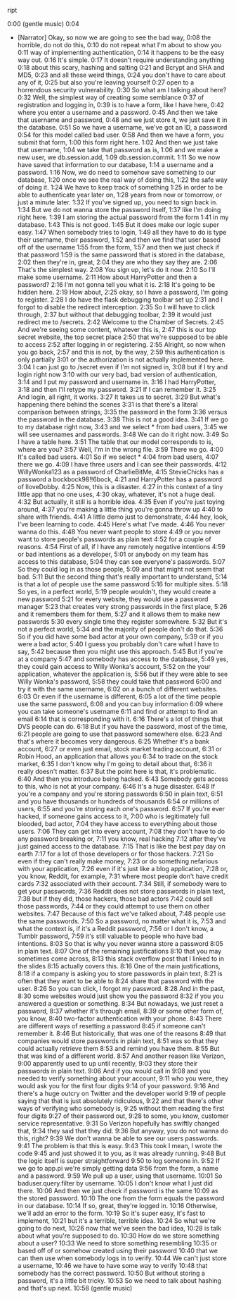 ript


0:00
(gentle music)
0:04
- [Narrator] Okay, so now we are going to see the bad way,
0:08
the horrible, do not do this,
0:10
do not repeat what I'm about to show you
0:11
way of implementing authentication,
0:14
it happens to be the easy way out.
0:16
It's simple.
0:17
It doesn't require understanding anything
0:18
about this scary, hashing and salting
0:21
and Bcrypt and SHA and MD5,
0:23
and all these weird things,
0:24
you don't have to care about any of it,
0:25
but also you're leaving yourself
0:27
open to a horrendous security vulnerability.
0:30
So what am I talking about here?
0:32
Well, the simplest way of creating some semblance
0:37
of registration and logging in,
0:39
is to have a form, like I have here,
0:42
where you enter a username and a password.
0:45
And then we take that username and password,
0:48
and we just store it, we just save it in the database.
0:51
So we have a username, we've got an ID, a password
0:54
for this model called bad user.
0:58
And then we have a form, you submit that form,
1:00
this form right here.
1:02
And then we just take that username,
1:04
we take that password as is,
1:06
and we make a new user, we db.session.add,
1:09
db.session.commit.
1:11
So we now have saved that information to our database,
1:14
a username and a password.
1:16
Now, we do need to somehow save something to our database,
1:20
once we see the real way of doing this,
1:22
the safe way of doing it.
1:24
We have to keep track of something
1:25
in order to be able to authenticate year later on,
1:28
years from now or tomorrow, or just a minute later.
1:32
If you've signed up, you need to sign back in.
1:34
But we do not wanna store the password itself,
1:37
like I'm doing right here.
1:39
I am storing the actual password from the form
1:41
in my database.
1:43
This is not good.
1:45
But it does make our logic super easy.
1:47
When somebody tries to login,
1:49
all they have to do is type their username, their password,
1:52
and then we find that user based off of the username
1:55
from the form,
1:57
and then we just check if that password
1:59
is the same password that is stored in the database,
2:02
then they're in, great,
2:04
they are who they say they are.
2:06
That's the simplest way.
2:08
You sign up, let's do it now.
2:10
So I'll make some username.
2:11
How about HarryPotter and then a password?
2:16
I'm not gonna tell you what it is.
2:18
It's going to be hidden here.
2:19
How about,
2:25
okay, so I have a password, I'm going to register.
2:28
I do have the flask debugging toolbar set up
2:31
and I forgot to disable the redirect interception.
2:35
So I will have to click through,
2:37
but without that debugging toolbar,
2:39
it would just redirect me to /secrets.
2:42
Welcome to the Chamber of Secrets.
2:45
And we're seeing some content, whatever this is,
2:47
this is our top secret website, the top secret place
2:50
that we're supposed to be able to access
2:52
after logging in or registering.
2:55
Alright, so now when you go back,
2:57
and this is not, by the way,
2:59
this authentication is only partially
3:01
or the authorization is not actually implemented here.
3:04
I can just go to /secret even if I'm not signed in,
3:08
but if I try and login right now
3:10
with our very bad, bad version of authentication,
3:14
and I put my password and username in.
3:16
I had HarryPotter,
3:18
and then I'll retype my password.
3:21
If I can remember it.
3:25
And login, all right, it works.
3:27
It takes us to secret.
3:29
But what's happening there behind the scenes
3:31
is that there's a literal comparison between strings,
3:35
the password in the form
3:36
versus the password in the database.
3:38
This is not a good idea.
3:41
If we go to my database right now,
3:43
and we select * from bad users,
3:45
we will see usernames and passwords.
3:48
We can do it right now.
3:49
So I have a table here.
3:51
The table that our model corresponds to is, where are you?
3:57
Well, I'm in the wrong file.
3:59
There we go.
4:00
It's called bad users.
4:01
So if we select *
4:04
from bad users,
4:07
there we go.
4:09
I have three users and I can see their passwords.
4:12
WillyWonka123 as a password of CharlieBitMe,
4:15
StevieChicks has a password a bockbock98!!6bock,
4:21
and HarryPotter has a password of IloveDobby.
4:25
Now, this is a disaster.
4:27
in this context of a tiny little app that no one uses,
4:30
okay, whatever, it's not a huge deal.
4:32
But actually, it still is a horrible idea.
4:35
Even if you're just toying around,
4:37
you're making a little thing you're gonna throw up
4:40
to share with friends.
4:41
A little demo just to demonstrate,
4:44
hey, look, I've been learning to code.
4:45
Here's what I've made.
4:46
You never wanna do this.
4:48
You never want people to store
4:49
or you never want to store people's passwords as plain text
4:52
for a couple of reasons.
4:54
First of all, if I have any remotely negative intentions
4:59
or bad intentions as a developer,
5:01
or anybody on my team has access to this database,
5:04
they can see everyone's passwords.
5:07
So they could log in as those people,
5:09
and that might not seem that bad.
5:11
But the second thing that's really important to understand,
5:14
is that a lot of people use the same password
5:16
for multiple sites.
5:18
So yes, in a perfect world,
5:19
people wouldn't, they would create a new password
5:21
for every website, they would use a password manager
5:23
that creates very strong passwords in the first place,
5:26
and it remembers them for them,
5:27
and it allows them to make new passwords
5:30
every single time they register somewhere.
5:32
But it's not a perfect world,
5:34
and the majority of people don't do that.
5:36
So if you did have some bad actor at your own company,
5:39
or if you were a bad actor,
5:40
I guess you probably don't care what I have to say,
5:42
because then you might use this approach.
5:45
But if you're at a company
5:47
and somebody has access to the database,
5:49
yes, they could gain access to Willy Wonka's account,
5:52
on the your application, whatever the application is,
5:56
but if they were able to see Willy Wonka's password,
5:58
they could take that password
6:00
and try it with the same username,
6:02
on a bunch of different websites.
6:03
Or even if the username is different,
6:05
a lot of the time people use the same password,
6:08
and you can buy information
6:09
where you can take someone's username
6:11
and find or attempt to find an email
6:14
that is corresponding with it.
6:16
There's a lot of things that DVS people can do.
6:18
But if you have the password, most of the time,
6:21
people are going to use that password somewhere else.
6:23
And that's where it becomes very dangerous.
6:25
Whether it's a bank account,
6:27
or even just email, stock market trading account,
6:31
or Robin Hood, an application that allows you
6:34
to trade on the stock market,
6:35
I don't know why I'm going to detail about that,
6:36
it really doesn't matter.
6:37
But the point here is that, it's problematic.
6:40
And then you introduce being hacked.
6:43
Somebody gets access to this, who is not at your company.
6:46
It's a huge disaster.
6:48
If you're a company and you're storing passwords
6:50
in plain text,
6:51
and you have thousands or hundreds of thousands
6:54
or millions of users,
6:55
and you're storing each one's password.
6:57
If you're ever hacked, if someone gains access to it,
7:00
who is legitimately full blooded, bad actor,
7:04
they have access to everything about those users.
7:06
They can get into every account,
7:08
they don't have to do any password breaking or,
7:11
you know, real hacking
7:12
after they've just gained access to the database.
7:15
That is like the best pay day on earth
7:17
for a lot of those developers or for those hackers.
7:21
So even if they can't really make money,
7:23
or do something nefarious with your application,
7:26
even if it's just like a blog application,
7:28
or, you know, Reddit, for example,
7:31
where most people don't have credit cards
7:32
associated with their account.
7:34
Still, if somebody were to get your passwords,
7:36
Reddit does not store passwords in plain text,
7:38
but if they did, those hackers, those bad actors
7:42
could sell those passwords,
7:44
or they could attempt to use them on other websites.
7:47
Because of this fact we've talked about,
7:48
people use the same passwords.
7:50
So a password, no matter what it is,
7:53
and what the context is, if it's a Reddit password,
7:56
or I don't know, a Tumblr password,
7:59
it's still valuable to people who have bad intentions.
8:03
So that is why you never wanna store a password
8:05
in plain text.
8:07
One of the remaining justifications
8:10
that you may sometimes come across,
8:13
this stack overflow post that I linked to in the slides
8:15
actually covers this.
8:16
One of the main justifications,
8:18
if a company is asking you to store passwords in plain text,
8:21
is often that they want to be able to
8:24
share that password with the user.
8:26
So you can click, I forgot my password.
8:28
And in the past,
8:30
some websites would just show you the password
8:32
if you you answered a question or something.
8:34
But nowadays, we just reset a password,
8:37
whether it's through email,
8:39
or some other form of, you know,
8:40
two-factor authentication with your phone.
8:43
There are different ways of resetting a password
8:45
if someone can't remember it.
8:46
But historically, that was one of the reasons
8:49
that companies would store passwords in plain text,
8:51
was so that they could actually retrieve them
8:53
and remind you have them.
8:55
But that was kind of a different world.
8:57
And another reason like Verizon,
9:00
apparently used to up until recently,
9:03
they store their passwords in plain text.
9:06
And if you would call in
9:08
and you needed to verify something about your account,
9:11
who you were, they would ask you for the first four digits
9:14
of your password.
9:16
And there's a huge outcry on Twitter and the developer world
9:19
of people saying that that is just absolutely ridiculous,
9:22
and that there's other ways of verifying who somebody is,
9:25
without them reading the first four digits
9:27
of their password out,
9:28
to some, you know, customer service representative.
9:31
So Verizon hopefully has swiftly changed that,
9:34
they said that they did.
9:36
But anyway, you do not wanna do this, right?
9:39
We don't wanna be able to see our users passwords.
9:41
The problem is that this is easy.
9:43
This took I mean, I wrote the code
9:45
and just showed it to you, as it was already running.
9:48
But the logic itself is super straightforward
9:50
to log someone in.
9:52
If we go to app.pi we're simply getting data
9:56
from the form, a name and a password.
9:59
We pull up a user, using that username.
10:01
So baduser.query.filter by username.
10:05
I don't know what I just did there.
10:06
And then we just check if password is the same
10:09
as the stored password.
10:10
The one from the form equals the password in our database.
10:14
If so, great, they're logged in.
10:16
Otherwise, we'll add an error to the form.
10:19
So it's super easy, it's fast to implement,
10:21
but it's a terrible, terrible idea.
10:24
So what we're going to do next,
10:26
now that we've seen the bad idea,
10:28
is talk about what you're supposed to do.
10:30
How do we store something about a user?
10:33
We need to store something resembling
10:35
or based off of or somehow created using their password
10:40
that we can then use when somebody logs in to verify.
10:44
We can't just store a username,
10:46
we have to have some way to verify
10:48
that somebody has the correct password.
10:50
But without storing a password, it's a little bit tricky.
10:53
So we need to talk about hashing and that's up next.
10:58
(gentle music)
